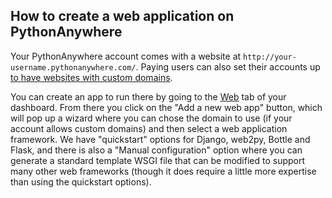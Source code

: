 <!--
.. title: Webapp basics
.. slug: WebAppBasics
.. date: 2015-05-13 14:35:28 UTC+01:00
.. tags:
.. category:
.. link:
.. description:
.. type: text
-->



## How to create a web application on PythonAnywhere


Your PythonAnywhere account comes with a website at
`http://your-username.pythonanywhere.com/`. Paying users can also set their
accounts up [to have websites with custom domains](/pages/CustomDomains).

You can create an app to run there by going to the
[Web](https://www.pythonanywhere.com/web_app_setup/) tab of your dashboard. From
there you click on the "Add a new web app" button, which will pop up a wizard
where you can chose the domain to use (if your account allows custom domains)
and then select a web application framework. We have "quickstart" options for
Django, web2py, Bottle and Flask, and there is also a "Manual configuration"
option where you can generate a standard template WSGI file that can be modified
to support many other web frameworks (though it does require a little more
expertise than using the quickstart options).
